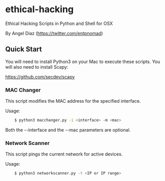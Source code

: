 # ethical-hacking
Ethical Hacking Scripts in Python and Shell for OSX

By Angel Diaz (https://twitter.com/entpnomad)

## Quick Start
You will need to install Python3 on your Mac to execute these scripts. You will also need to install Scapy:

https://github.com/secdev/scapy 

### MAC Changer

This script modifies the MAC address for the specified interface.

Usage:

```sh
    $ python3 macchanger.py -i <interface> -m <mac>
```  

Both the --interface and the --mac parameters are optional.


### Network Scanner

This script pings the current network for active devices.

Usage:

```sh
    $ python3 networkscanner.py -t <IP or IP range>
``` 